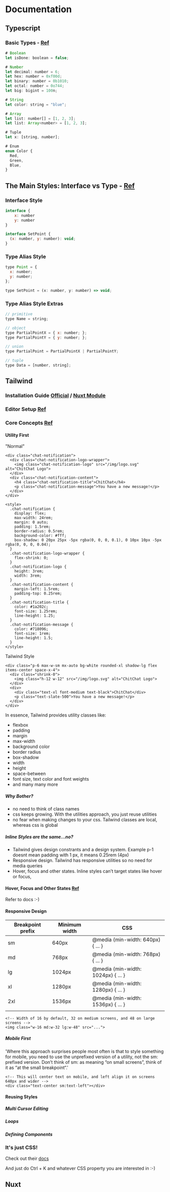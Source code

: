 # Documentation

## Typescript

### Basic Types - [Ref](https://www.typescriptlang.org/docs/handbook/basic-types.html)
```js
# Boolean 
let isDone: boolean = false;

# Number
let decimal: number = 6;
let hex: number = 0xf00d;
let binary: number = 0b1010;
let octal: number = 0o744;
let big: bigint = 100n;

# String 
let color: string = "blue";

# Array
let list: number[] = [1, 2, 3];
let list: Array<number> = [1, 2, 3];

# Tuple 
let x: [string, number];

# Enum 
enum Color {
  Red,
  Green,
  Blue,
}

```

## The Main Styles: Interface vs Type - [Ref](https://stackoverflow.com/questions/37233735/interfaces-vs-types-in-typescript)
### Interface Style
```js
interface {
    x: number
    y: number
}

interface SetPoint {
  (x: number, y: number): void;
}

```

### Type Alias Style

```js
type Point = {
  x: number;
  y: number;
};

type SetPoint = (x: number, y: number) => void;

```

### Type Alias Style Extras
```js
// primitive
type Name = string;

// object
type PartialPointX = { x: number; };
type PartialPointY = { y: number; };

// union
type PartialPoint = PartialPointX | PartialPointY;

// tuple
type Data = [number, string];

```


## Tailwind 
### Installation Guide [Official](https://tailwindcss.com/docs/installation) / [Nuxt Module](https://tailwindcss.nuxtjs.org/)

### Editor Setup [Ref](https://tailwindcss.com/docs/editor-setup)

### Core Concepts [Ref](https://tailwindcss.com/docs/utility-first)

#### Utility First 
"Normal"
```svelte
<div class="chat-notification">
  <div class="chat-notification-logo-wrapper">
    <img class="chat-notification-logo" src="/img/logo.svg" alt="ChitChat Logo">
  </div>
  <div class="chat-notification-content">
    <h4 class="chat-notification-title">ChitChat</h4>
    <p class="chat-notification-message">You have a new message!</p>
  </div>
</div>

<style>
  .chat-notification {
    display: flex;
    max-width: 24rem;
    margin: 0 auto;
    padding: 1.5rem;
    border-radius: 0.5rem;
    background-color: #fff;
    box-shadow: 0 20px 25px -5px rgba(0, 0, 0, 0.1), 0 10px 10px -5px rgba(0, 0, 0, 0.04);
  }
  .chat-notification-logo-wrapper {
    flex-shrink: 0;
  }
  .chat-notification-logo {
    height: 3rem;
    width: 3rem;
  }
  .chat-notification-content {
    margin-left: 1.5rem;
    padding-top: 0.25rem;
  }
  .chat-notification-title {
    color: #1a202c;
    font-size: 1.25rem;
    line-height: 1.25;
  }
  .chat-notification-message {
    color: #718096;
    font-size: 1rem;
    line-height: 1.5;
  }
</style>
```

Tailwind Style 
```svelte
<div class="p-6 max-w-sm mx-auto bg-white rounded-xl shadow-lg flex items-center space-x-4">
  <div class="shrink-0">
    <img class="h-12 w-12" src="/img/logo.svg" alt="ChitChat Logo">
  </div>
  <div>
    <div class="text-xl font-medium text-black">ChitChat</div>
    <p class="text-slate-500">You have a new message!</p>
  </div>
</div>
```


In essence, Tailwind provides utility classes like: 

- flexbox
- padding
- margin 
- max-width
- background color
- border radius 
- box-shadow
- width
- height 
- space-between 
- font size, text color and font weights 
- and many many more


##### Why Bother?

- no need to think of class names 
- css keeps growing. With the utilities approach, you just reuse utilities 
- no fear when making changes to your css. Tailwind classes are local, whereas css is global 

##### Inline Styles are the same...no?
- Tailwind gives design constrants and a design system. Example p-1 doesnt mean padding with 1 px, it means 0.25rem (4px)
- Responsive design. Tailwind has responsive utilities so no need for media queries 
- Hover, focus and other states. Inline styles can’t target states like hover or focus,

#### Hover, Focus and Other States [Ref](https://tailwindcss.com/docs/hover-focus-and-other-states)

Refer to docs :-)

#### Responsive Design 

| Breakpoint prefix | Minimum width | CSS                                |
|-------------------|---------------|------------------------------------|
| sm                | 640px         | @media (min-width: 640px) { ... }  |
| md                | 768px         | @media (min-width: 768px) { ... }  |
| lg                | 1024px        | @media (min-width: 1024px) { ... } |
| xl                | 1280px        | @media (min-width: 1280px) { ... } |
| 2xl               | 1536px        | @media (min-width: 1536px) { ... } |
|                   |               |                                    |

```vue
<!-- Width of 16 by default, 32 on medium screens, and 48 on large screens -->
<img class="w-16 md:w-32 lg:w-48" src="...">
```

#####  Mobile First 
'Where this approach surprises people most often is that to style something for mobile, you need to use the unprefixed version of a utility, not the sm: prefixed version. Don’t think of sm: as meaning “on small screens”, think of it as “at the small breakpoint“.'

```vue
<!-- This will center text on mobile, and left align it on screens 640px and wider -->
<div class="text-center sm:text-left"></div>
```

#### Reusing Styles 

##### Multi Cursor Editing 
##### Loops
##### Defining Components 


### It's just CSS! 

Check out their [docs](https://tailwindcss.com/docs) 

And just do Ctrl + K and whatever CSS property you are interested in :-)

## Nuxt 


